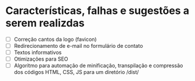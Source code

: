 # Características, falhas e sugestões a serem realizdas

- [ ] Correção cantos da logo (favicon)
- [ ] Redirecionamento de e-mail no formulário de contato
- [ ] Textos informativos
- [ ] Otimizações para SEO
- [ ] Algoritmo para automação de minificação, transpilação e compressão dos códigos HTML, CSS, JS para um diretório /dist/
